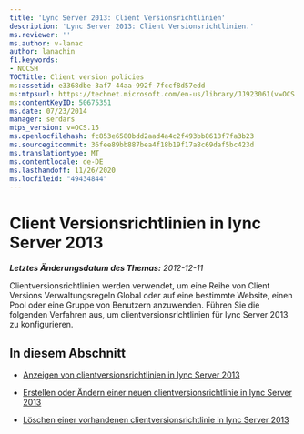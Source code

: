 ```yaml
---
title: 'Lync Server 2013: Client Versionsrichtlinien'
description: 'Lync Server 2013: Client Versionsrichtlinien.'
ms.reviewer: ''
ms.author: v-lanac
author: lanachin
f1.keywords:
- NOCSH
TOCTitle: Client version policies
ms:assetid: e3368dbe-3af7-44aa-992f-7fccf8d57edd
ms:mtpsurl: https://technet.microsoft.com/en-us/library/JJ923061(v=OCS.15)
ms:contentKeyID: 50675351
ms.date: 07/23/2014
manager: serdars
mtps_version: v=OCS.15
ms.openlocfilehash: fc853e6580bdd2aad4a4c2f493bb8618f7fa3b23
ms.sourcegitcommit: 36fee89bb887bea4f18b19f17a8c69daf5bc423d
ms.translationtype: MT
ms.contentlocale: de-DE
ms.lasthandoff: 11/26/2020
ms.locfileid: "49434844"
---
```

# <a name="client-version-policies-in-lync-server-2013"></a>Client Versionsrichtlinien in lync Server 2013

<div data-xmlns="http://www.w3.org/1999/xhtml">

<div class="topic" data-xmlns="http://www.w3.org/1999/xhtml" data-msxsl="urn:schemas-microsoft-com:xslt" data-cs="https://msdn.microsoft.com/">

<div data-asp="https://msdn2.microsoft.com/asp">



</div>

<div id="mainSection">

<div id="mainBody">

<span> </span>

_**Letztes Änderungsdatum des Themas:** 2012-12-11_

Clientversionsrichtlinien werden verwendet, um eine Reihe von Client Versions Verwaltungsregeln Global oder auf eine bestimmte Website, einen Pool oder eine Gruppe von Benutzern anzuwenden. Führen Sie die folgenden Verfahren aus, um clientversionsrichtlinien für lync Server 2013 zu konfigurieren.

<div>

## <a name="in-this-section"></a>In diesem Abschnitt

  - [Anzeigen von clientversionsrichtlinien in lync Server 2013](lync-server-2013-view-client-version-policies.md)

  - [Erstellen oder Ändern einer neuen clientversionsrichtlinie in lync Server 2013](lync-server-2013-create-or-modify-a-new-client-version-policy.md)

  - [Löschen einer vorhandenen clientversionsrichtlinie in lync Server 2013](lync-server-2013-delete-an-existing-client-version-policy.md)

</div>

</div>

<span> </span>

</div>

</div>

</div>

